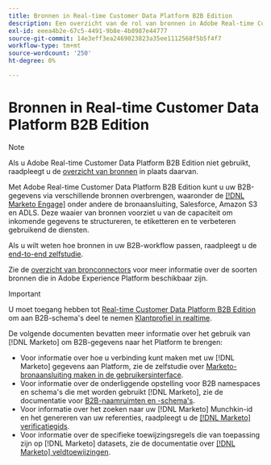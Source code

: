 ```yaml
---
title: Bronnen in Real-time Customer Data Platform B2B Edition
description: Een overzicht van de rol van bronnen in Adobe Real-time Customer Data Platform B2B Edition.
exl-id: eeea4b2e-67c5-4491-9b8e-4b8987e44777
source-git-commit: 14e3eff3ea2469023823a35ee1112568f5b5f4f7
workflow-type: tm+mt
source-wordcount: '250'
ht-degree: 0%

---
```


# Bronnen in Real-time Customer Data Platform B2B Edition

>[!NOTE]
>
>Als u Adobe Real-time Customer Data Platform B2B Edition niet gebruikt, raadpleegt u de [overzicht van bronnen](./sources-overview.md) in plaats daarvan.

Met Adobe Real-time Customer Data Platform B2B Edition kunt u uw B2B-gegevens via verschillende bronnen overbrengen, waaronder de [[!DNL Marketo Engage]](../../sources/connectors/adobe-applications/marketo/marketo.md) onder andere de bronaansluiting, Salesforce, Amazon S3 en ADLS. Deze waaier van bronnen voorziet u van de capaciteit om inkomende gegevens te structureren, te etiketteren en te verbeteren gebruikend de diensten.

Als u wilt weten hoe bronnen in uw B2B-workflow passen, raadpleegt u de [end-to-end zelfstudie](../b2b-tutorial.md#ingest-your-data-into-experience-platform).

Zie de [overzicht van bronconnectors](../../sources/home.md) voor meer informatie over de soorten bronnen die in Adobe Experience Platform beschikbaar zijn.

>[!IMPORTANT]
>
>U moet toegang hebben tot [Real-time Customer Data Platform B2B Edition](../../rctcdp/../rtcdp/b2b-overview.md) om aan B2B-schema&#39;s deel te nemen [Klantprofiel in realtime](../proile/../../profile/home.md).

De volgende documenten bevatten meer informatie over het gebruik van [!DNL Marketo] om B2B-gegevens naar het Platform te brengen:

* Voor informatie over hoe u verbinding kunt maken met uw [!DNL Marketo] gegevens aan Platform, zie de zelfstudie over [Marketo-bronaansluiting maken in de gebruikersinterface](../../sources/tutorials/ui/create/adobe-applications/marketo.md).
* Voor informatie over de onderliggende opstelling voor B2B namespaces en schema&#39;s die met worden gebruikt [!DNL Marketo], zie de documentatie voor [B2B-naamruimten en -schema&#39;s](../../sources/connectors/adobe-applications/marketo/marketo-namespaces.md).
* Voor informatie over het zoeken naar uw [!DNL Marketo] Munchkin-id en het genereren van uw referenties, raadpleegt u de [[!DNL Marketo] verificatiegids](../../sources/connectors/adobe-applications/marketo/marketo-auth.md).
* Voor informatie over de specifieke toewijzingsregels die van toepassing zijn op [!DNL Marketo] datasets, zie de documentatie over [[!DNL Marketo] veldtoewijzingen](../../sources/connectors/adobe-applications//mapping/marketo.md).
